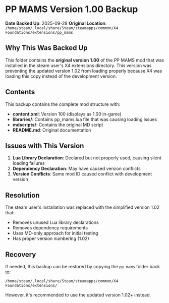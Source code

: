 # PP MAMS Version 1.00 Backup

**Date Backed Up**: 2025-09-28
**Original Location**: `/home/steam/.local/share/Steam/steamapps/common/X4 Foundations/extensions/pp_mams`

## Why This Was Backed Up

This folder contains the **original version 1.00** of the PP MAMS mod that was installed in the steam user's X4 extensions directory. This version was preventing the updated version 1.02 from loading properly because X4 was loading this copy instead of the development version.

## Contents

This backup contains the complete mod structure with:
- **content.xml**: Version 100 (displays as 1.00 in-game)
- **libraries/**: Contains pp_mams.lua file that was causing loading issues
- **mdscripts/**: Contains the original MD script
- **README.md**: Original documentation

## Issues with This Version

1. **Lua Library Declaration**: Declared but not properly used, causing silent loading failures
2. **Dependency Declaration**: May have caused version conflicts
3. **Version Conflicts**: Same mod ID caused conflict with development version

## Resolution

The steam user's installation was replaced with the simplified version 1.02 that:
- Removes unused Lua library declarations
- Removes dependency requirements
- Uses MD-only approach for initial testing
- Has proper version numbering (1.02)

## Recovery

If needed, this backup can be restored by copying the `pp_mams` folder back to:
```
/home/steam/.local/share/Steam/steamapps/common/X4 Foundations/extensions/
```

However, it's recommended to use the updated version 1.02+ instead.